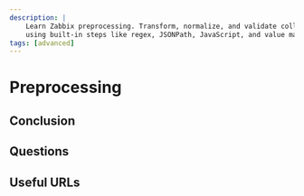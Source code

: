 ```yaml
---
description: |
    Learn Zabbix preprocessing. Transform, normalize, and validate collected data
    using built-in steps like regex, JSONPath, JavaScript, and value mapping.
tags: [advanced]
---
```


# Preprocessing

## Conclusion

## Questions

## Useful URLs
